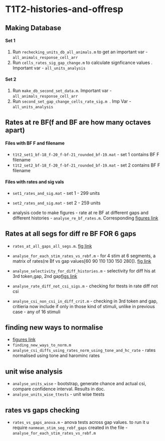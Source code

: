 # T1T2-histories-and-offresp

## Making Database
#### Set 1
1. Run `rechecking_units_db_all_animals.m`  to get an important var - `all_animals_response_cell_arr `
2. Run `cells_rates_sig_gap_change.m` to calculate signficance values . Important var - `all_units_analysis`

#### Set 2
1. Run `make_db_second_set_data.m`. Important var - `all_animals_response_cell_arr`
2. Run `second_set_gap_change_cells_rate_sig.m `. Imp Var - `all_units_analysis`

## Rates at re BF(f and BF are how many octaves apart)
#### Files with BF F and filename
- `t1t2_set1_bf-18_f-20_f-bf-21_rounded_bf-19.mat` - set 1 contains BF F filename
- `t1t2_set2_bf-18_f-20_f-bf-21_rounded_bf-19.mat`  - set 2 contains BF F filename

#### Files with rates and sig vals
- `set1_rates_and_sig.mat` - set 1 - 299 units
- `set2_rates_and_sig.mat` - set 2 - 259 units

- analysis code to make figures - rate at re BF at different gaps and different histories - `analyse_re_bf_rates.m`. Corresponding [figures link](https://docs.google.com/presentation/d/1YnXIZMT2-KRMjQ2-RVSNqCC7NJES12hL4gnLnyynIrI/edit?usp=sharing) 

## Rates at all segs for diff re BF FOR 6 gaps
- `rates_at_all_gaps_all_segs.m`. [fig link](https://docs.google.com/presentation/d/1zJoRmZoUCOLryYLfXrH_zukrs5qWYhDNqqFSGp6yEzQ/edit?usp=sharing)

- `analyse_for_each_stim_rates_vs_rebf.m` - for 4 stim at 6 segments, a matrix of rates(re Bf vs gap values[60 90 110 130 150 280]). [fig link](https://docs.google.com/presentation/d/1zJoRmZoUCOLryYLfXrH_zukrs5qWYhDNqqFSGp6yEzQ/edit?usp=sharing)

- `analyse_selectivity_for_diff_histories.m` - selectivity for diff his at 3rd token,gap, 2nd gap[figs link](https://docs.google.com/presentation/d/12y3N6amyAyX6TuqJEe1N-tQFLjZtqNft4zvEkIRmBEE/edit?usp=sharing)
- `analyse_rate_diff_not_csi_sigs.m` - checking for ttests in rate diff not csi 
- `analyse_csi_non_csi_in_diff_crit.m` - checking in 3rd token and gap, critieria now include if only in those kind of stimuli, unlike in previous case - any of 16 stimuli


## finding new ways to normalise
- [figures link](https://docs.google.com/presentation/d/16pLty-wtrfaWQSE81f6MRinhQQu0JCNSKB68gciDQsM/edit?usp=sharing)
- `finding_new_ways_to_norm.m`
- `analyse_csi_diffs_using_rates_norm_using_tone_and_hc_rate` - rates normalised using tone and harominc rates

## unit wise analysis 
- `analyse_units_wise` - bootstrap, generate chance and actual csi, compare confidence interval. Results in doc.
- `analyse_units_wise_ttests` - unit wise ttests

## rates vs gaps checking
- `rates_vs_gaps_anova.m` - anova tests across gap values. to run it u require `nanmean_stim_seg_rebf_gaps` created in the file - `analyse_for_each_stim_rates_vs_rebf.m`
